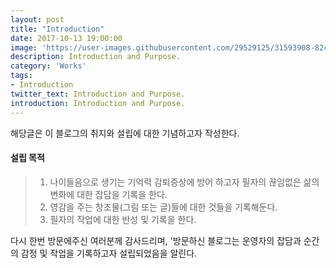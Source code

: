 ```yaml
---
layout: post
title: "Introduction"
date: 2017-10-13 19:00:00
image: 'https://user-images.githubusercontent.com/29529125/31593908-82ce7b80-b26c-11e7-9ba3-2a5decad0817.jpg'
description: Introduction and Purpose.
category: 'Works'
tags:
- Introduction
twitter_text: Introduction and Purpose.
introduction: Introduction and Purpose.
---
```



해당글은 이 블로그의 취지와 설립에 대한 기념하고자 작성한다.

#### 설립 목적
> 01. 나이들음으로 생기는 기억력 감퇴증상에 방어 하고자 필자의 끊임없은 삶의 변화에 대한 잡담을 기록을 한다. 
> 02. 영감을 주는 창조물(그림 또는 글)들에 대한 것들을 기록해둔다. 
> 03. 필자의 작업에 대한 반성 및 기록을 한다.

다시 한번 방문에주신 여러분께 감사드리며, 
'방문하신 블로그는 운영자의 잡담과 순간의 감정 및 작업을 기록하고자 설립되었음을 알린다.
